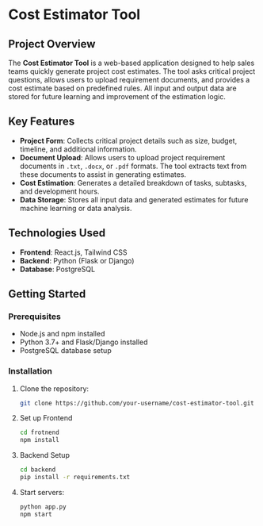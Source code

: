 # Cost Estimator Tool

## Project Overview

The **Cost Estimator Tool** is a web-based application designed to help sales teams quickly generate project cost estimates. The tool asks critical project questions, allows users to upload requirement documents, and provides a cost estimate based on predefined rules. All input and output data are stored for future learning and improvement of the estimation logic.

## Key Features

- **Project Form**: Collects critical project details such as size, budget, timeline, and additional information.
- **Document Upload**: Allows users to upload project requirement documents in `.txt`, `.docx`, or `.pdf` formats. The tool extracts text from these documents to assist in generating estimates.
- **Cost Estimation**: Generates a detailed breakdown of tasks, subtasks, and development hours.
- **Data Storage**: Stores all input data and generated estimates for future machine learning or data analysis.

## Technologies Used

- **Frontend**: React.js, Tailwind CSS
- **Backend**: Python (Flask or Django)
- **Database**: PostgreSQL

## Getting Started

### Prerequisites

- Node.js and npm installed
- Python 3.7+ and Flask/Django installed
- PostgreSQL database setup

### Installation

1. Clone the repository:
   ```bash
   git clone https://github.com/your-username/cost-estimator-tool.git
   
2. Set up Frontend
   ```bash
   cd frotnend
   npm install
   
3. Backend Setup
   ```bash
   cd backend
   pip install -r requirements.txt
   
4. Start servers:   
   ```bash
   python app.py
   npm start

